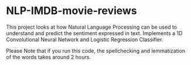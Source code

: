 # NLP-IMDB-movie-reviews

This project looks at how Natural Language Processing can be used to understand and predict the sentiment expressed in text. 
Implements a 1D Convolutional Neural Network and Logistic Regression Classifier. 

Please Note that if you run this code, the spellchecking and lemmatization of the words takes around 2 hours. 
